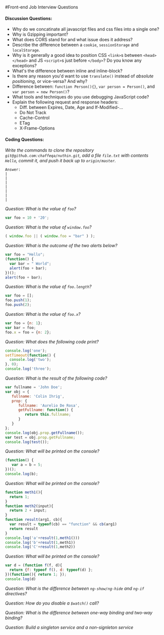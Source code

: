 #Front-end Job Interview Questions



#### Discussion Questions:

* Why do we concatinate all javascript files and css files into a single one?
* Why is Gzipping important?
* What does CORS stand for and what issue does it address?
* Describe the difference between a `cookie`, `sessionStorage` and `localStorage`.
* Why is it generally a good idea to position CSS `<link>`s between `<head></head>` and JS `<script>`s just before `</body>`? Do you know any exceptions?
* What's the difference between inline and inline-block?
* Is there any reason you'd want to use `translate()` instead of *absolute positioning*, or vice-versa? And why?
* Difference between: `function Person(){}`, `var person = Person()`, and `var person = new Person()`?
* What tools and techniques do you use debugging JavaScript code?
* Explain the following request and response headers:
  * Diff. between Expires, Date, Age and If-Modified-...
  * Do Not Track
  * Cache-Control
  * ETag
  * X-Frame-Options



#### Coding Questions:

*Write the commands to clone the repository `git@github.com:chaffeqa/nuthin.git`, add a file `file.txt` with contents `Hello`, commit it, and push it back up to `origin/master`.*

    Answer:
    |
    |
    |
    |
    |
    |
    |

*Question: What is the value of `foo`?*
```javascript
var foo = 10 + '20';
```


*Question: What is the value of `window.foo`?*
```javascript
( window.foo || ( window.foo = "bar" ) );
```

*Question: What is the outcome of the two alerts below?*
```javascript
var foo = "Hello";
(function() {
  var bar = " World";
  alert(foo + bar);
})();
alert(foo + bar);
```

*Question: What is the value of `foo.length`?*
```javascript
var foo = [];
foo.push(1);
foo.push(2);
```

*Question: What is the value of `foo.x`?*
```javascript
var foo = {n: 1};
var bar = foo;
foo.x = foo = {n: 2};
```

*Question: What does the following code print?*
```javascript
console.log('one');
setTimeout(function() {
  console.log('two');
}, 0);
console.log('three');
```


*Question: What is the result of the following code?*
```javascript
var fullname = 'John Doe';
var obj = {
   fullname: 'Colin Ihrig',
   prop: {
      fullname: 'Aurelio De Rosa',
      getFullname: function() {
         return this.fullname;
      }
   }
};
console.log(obj.prop.getFullname());
var test = obj.prop.getFullname;
console.log(test());
```

*Question: What will be printed on the console?*
```javascript
(function() {
   var a = b = 5;
})();
console.log(b);
```

*Question: What will be printed on the console?*
```javascript
function meth1(){
  return 1;
}
function meth2(input){
  return 2 + input;
}
function result(arg1, cb){
  var result = typeof(cb) == "function" && cb(arg1)
  return result
}
console.log('a'+result(1,meth1()))
console.log('b'+result(1,meth1))
console.log('C'+result(1,meth2))
```

*Question: What will be printed on the console?*
```javascript
var d = (function f(f, d){
  return {f: typeof f(), d: typeof(d) };
})(function(){ return 1; });
console.log(d)
```

*Question: What is the difference between `ng-show/ng-hide` and `ng-if` directives?*

*Question: How do you disable a `$watch()` call?*

*Question: What is the difference between one-way binding and two-way binding?*

*Question: Build a singleton service and a non-signleton service*
